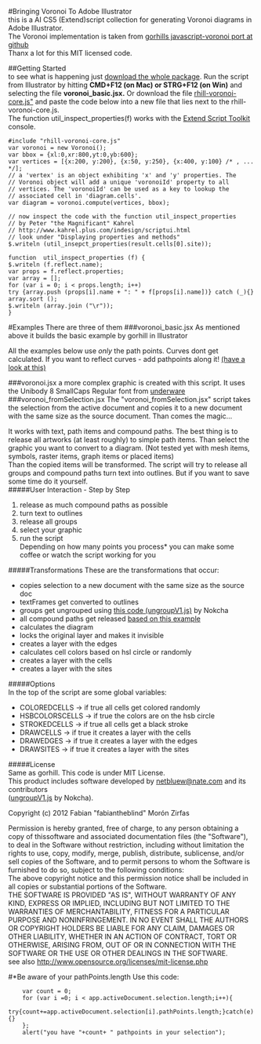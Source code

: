 #Bringing Voronoi To Adobe Illustrator  
this is a AI CS5 (Extend)script collection for generating Voronoi diagrams in Adobe Illustrator.  
The Voronoi implementation is taken from [gorhills javascript-voronoi port at github](https://github.com/gorhill/Javascript-Voronoi)   
Thanx a lot for this MIT licensed code.  
  
##Getting Started    
to see what is happening just [download the whole package](https://github.com/fabiantheblind/Illustrator-Javascript-Voronoi/zipball/master). Run the script from Illustrator by hitting **CMD+F12 (on Mac) or STRG+F12 (on Win)** and selecting the file **voronoi_basic.jsx.** Or download the file [rhill-voronoi-core.js"](https://raw.github.com/gorhill/Javascript-Voronoi/master/rhill-voronoi-core.js) and paste the code below into a new file that lies next to the rhill-voronoi-core.js.  
The function util_inspect_properties(f) works with the [Extend Script Toolkit](http://www.adobe.com/devnet/scripting.html) console.

	#include "rhill-voronoi-core.js"
	var voronoi = new Voronoi();  
	var bbox = {xl:0,xr:800,yt:0,yb:600};  
	var vertices = [{x:200, y:200}, {x:50, y:250}, {x:400, y:100} /* , ... */];  
	// a 'vertex' is an object exhibiting 'x' and 'y' properties. The  
	// Voronoi object will add a unique 'voronoiId' property to all  
	// vertices. The 'voronoiId' can be used as a key to lookup the  
	// associated cell in 'diagram.cells'.  
	var diagram = voronoi.compute(vertices, bbox);
	    
	// now inspect the code with the function util_inspect_properties
	// by Peter "the Magnificant" Kahrel  
	// http://www.kahrel.plus.com/indesign/scriptui.html   
	// look under "Displaying properties and methods"  
	$.writeln (util_insepct_properties(result.cells[0].site));
	  
	function  util_inspect_properties (f) {  
	$.writeln (f.reflect.name);
	var props = f.reflect.properties;
	var array = [];
	for (var i = 0; i < props.length; i++)
	try {array.push (props[i].name + ": " + f[props[i].name])} catch (_){}
	array.sort ();  
	$.writeln (array.join ("\r"));
	}
  
#Examples
There are three of them
###voronoi_basic.jsx
As mentioned above it builds the basic example by gorhill in Illustrator    
  
  
    
All the examples below use *only* the path points. Curves dont get calculated. If you want to reflect curves - add pathpoints along it! [(have a look at this)](http://preview.tinyurl.com/78yg4ht)
	
###voronoi.jsx
a more complex graphic is created with this script. It uses the Unibody 8 SmallCaps Regular font from [underware](http://www.underware.nl/)   
###voronoi_fromSelection.jsx
The "voronoi_fromSelection.jsx" script takes the selection from the active document and copies it to a new document with the same size as the source document. Than comes the magic…  
  
It works with text, path items and compound paths.
The best thing is to release all artworks (at least roughly) to simple path items. Than select the graphic you want to convert to a diagram. 
(Not tested yet with mesh items, symbols, raster items, graph items or placed items)  
Than the copied items will be transformed. The script will try to release all groups and compound paths turn text into outlines. But if you want to save some time do it yourself.    
#####User Interaction - Step by Step   
1. release as much compound paths as possible  
2. turn text to outlines    
3. release all groups   
4. select your graphic  
5. run the script  
Depending on how many points you process* you can make some coffee or watch the script working for you    
  
#####Transformations
These are the transformations that occur:
      
- copies selection to a new document with the same size as the source doc
- textFrames get converted to outlines  
- groups get ungrouped using [this code (ungroupV1.js)](http://forums.adobe.com/thread/456042) by Nokcha  
- all compound paths get released [based on this example](http://forums.adobe.com/message/2140054)   
- calculates the diagram  
- locks the original layer and makes it invisible  
- creates a layer with the edges  
- calculates cell colors based on hsl circle or randomly   
- creates a layer with the cells
- creates a layer with the sites  
  
#####Options  
In the top of the script are some global variables:  
    
- COLOREDCELLS -> if true all cells get colored randomly  
- HSBCOLORSCELLS -> if true the colors are on the hsb circle  
- STROKEDCELLS -> if true all cells get a black stroke  
- DRAWCELLS -> if true it creates a layer with the cells  
- DRAWEDGES -> if true it creates a layer with the edges   
- DRAWSITES -> if true it creates a layer with the sites  
  
#####License  
Same as gorhill. This code is under MIT License.  
This product includes software developed by netbluew@nate.com and its contributors  
([ungroupV1.js](http://forums.adobe.com/thread/456042) by Nokcha).  
  
Copyright (c)  2012 Fabian "fabiantheblind" Morón Zirfas  
    
Permission is hereby granted, free of charge, to any person obtaining a copy of thissoftware and associated documentation files (the "Software"), to deal in the Software without restriction, including without limitation the rights to use, copy, modify, merge, publish, distribute, sublicense, and/or sell copies of the Software, and to permit persons to whom the Software is furnished to do so, subject to the following conditions:  
The above copyright notice and this permission notice shall be included in all copies or substantial portions of the Software.  
THE SOFTWARE IS PROVIDED "AS IS", WITHOUT WARRANTY OF ANY KIND, EXPRESS OR IMPLIED, INCLUDING BUT NOT LIMITED TO THE WARRANTIES OF MERCHANTABILITY, FITNESS FOR A PARTICULAR PURPOSE AND NONINFRINGEMENT. IN NO EVENT SHALL THE AUTHORS OR COPYRIGHT HOLDERS BE LIABLE FOR ANY CLAIM, DAMAGES OR OTHER LIABILITY, WHETHER IN AN ACTION OF CONTRACT, TORT OR OTHERWISE, ARISING FROM, OUT OF OR IN CONNECTION WITH THE SOFTWARE OR THE USE OR OTHER DEALINGS IN THE SOFTWARE.  
see also http://www.opensource.org/licenses/mit-license.php

#*Be aware of your pathPoints.length
Use this code:  

	    var count = 0;      	for (var i =0; i < app.activeDocument.selection.length;i++){      	try{count+=app.activeDocument.selection[i].pathPoints.length;}catch(e){}    	};	    alert("you have "+count+ " pathpoints in your selection");  
  